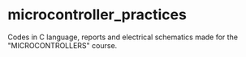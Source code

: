 # microcontroller_practices
Codes in C language, reports and electrical schematics made for the "MICROCONTROLLERS" course.
